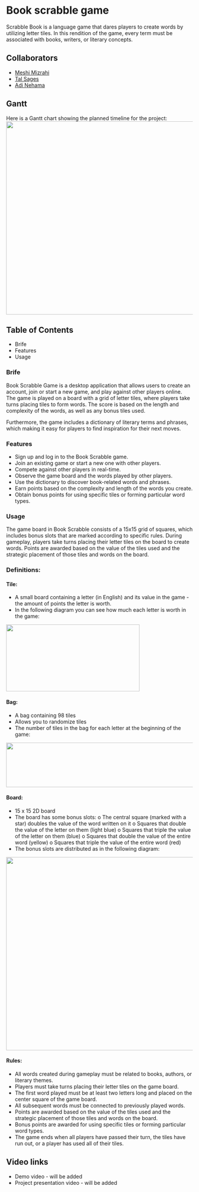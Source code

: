 # Book scrabble game
Scrabble Book is a language game that dares players to create words by utilizing letter tiles. In this rendition of the game, every term must be associated with books, writers, or literary concepts.



## Collaborators
* [Meshi Mizrahi](https://github.com/MeshiMizrahi)
* [Tal Sages](https://github.com/TalSages)
* [Adi Nehama](https://github.com/AdiNehama)

## Gantt


Here is a Gantt chart showing the planned timeline for the project:
<img src="https://shorturl.at/sxzY5" width="720" height="520"/>




## Table of Contents
- Brife
- Features
- Usage

 ### Brife
 
Book Scrabble Game is a desktop application that allows users to create an account, join or start a new game, and play against other players online. 
The game is played on a board with a grid of letter tiles, where players take turns placing tiles to form words. The score is based on the length and complexity of the words, as well as any bonus tiles used.

Furthermore, the game includes a dictionary of literary terms and phrases, which making it easy for players to find inspiration for their next moves.

### Features
- Sign up and log in to the Book Scrabble game.
- Join an existing game or start a new one with other players.
- Compete against other players in real-time.
- Observe the game board and the words played by other players.
- Use the dictionary to discover book-related words and phrases.
- Earn points based on the complexity and length of the words you create.
- Obtain bonus points for using specific tiles or forming particular word types.

### Usage
The game board in Book Scrabble consists of a 15x15 grid of squares, which includes bonus slots that are marked according to specific rules. During gameplay, players take turns placing their letter tiles on the board to create words. Points are awarded based on the value of the tiles used and the strategic placement of those tiles and words on the board.

### Definitions:
#### Tile:
* A small board containing a letter (in English) and its value in the game - the amount of points the letter is worth.
* In the following diagram you can see how much each letter is worth in the game:
<img src="https://user-images.githubusercontent.com/118439273/229486188-1f5ab09f-8f78-4e12-b2d1-8aea60616c7c.png" width="360" height="180" />

#### Bag:
* A bag containing 98 tiles 
* Allows you to randomize tiles
* The number of tiles in the bag for each letter at the beginning of the game:
<img src="https://user-images.githubusercontent.com/118439273/229486334-5985074d-ffa1-4366-bc21-8acfd1d4445d.png" width="1080" height="120" />

#### Board:
* 15 x 15 2D board
* The board has some bonus slots:
o The central square (marked with a star) doubles the value of the word written on it
o Squares that double the value of the letter on them (light blue)
o Squares that triple the value of the letter on them (blue)
o Squares that double the value of the entire word (yellow)
o Squares that triple the value of the entire word (red)
* The bonus slots are distributed as in the following diagram:
<img src="https://user-images.githubusercontent.com/118439273/229484247-4854a0a0-7e4f-4f2d-9e87-60fadd52d077.png" width="520" height="520" />

#### Rules:

- All words created during gameplay must be related to books, authors, or literary themes.
- Players must take turns placing their letter tiles on the game board.
- The first word played must be at least two letters long and placed on the center square of the game board.
- All subsequent words must be connected to previously played words.
- Points are awarded based on the value of the tiles used and the strategic placement of those tiles and words on the board.
- Bonus points are awarded for using specific tiles or forming particular word types.
- The game ends when all players have passed their turn, the tiles have run out, or a player has used all of their tiles.



## Video links
* Demo video - will be added
* Project presentation video - will be added
